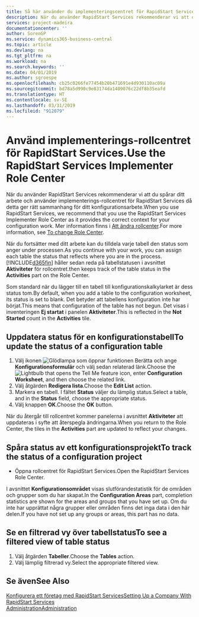 ```yaml
---
title: Så här använder du implementeringscentret för RapidStart Services-roller | Microsoft Docs
description: När du använder RapidStart Services rekommenderar vi att du spårar ditt arbete och använder implementerings-rollcentret för RapidStart Services då detta ger rätt sammanhang för ditt konfigurationsarbete.
services: project-madeira
documentationcenter: ''
author: SorenGP
ms.service: dynamics365-business-central
ms.topic: article
ms.devlang: na
ms.tgt_pltfrm: na
ms.workload: na
ms.search.keywords: ''
ms.date: 04/01/2019
ms.author: sgroespe
ms.openlocfilehash: cb25c0266fe77454b20b471691e4d930110ac09a
ms.sourcegitcommit: bd78a5d990c9e83174da1409076c22df8b35eafd
ms.translationtype: HT
ms.contentlocale: sv-SE
ms.lasthandoff: 03/31/2019
ms.locfileid: "912079"
---
```

# <a name="use-the-rapidstart-services-implementer-role-center"></a><span data-ttu-id="13fe0-103">Använd implementerings-rollcentret för RapidStart Services.</span><span class="sxs-lookup"><span data-stu-id="13fe0-103">Use the RapidStart Services Implementer Role Center</span></span>
<span data-ttu-id="13fe0-104">När du använder RapidStart Services rekommenderar vi att du spårar ditt arbete och använder implementerings-rollcentret för RapidStart Services då detta ger rätt sammanhang för ditt konfigurationsarbete.</span><span class="sxs-lookup"><span data-stu-id="13fe0-104">When you use RapidStart Services, we recommend that you use the RapidStart Services Implementer Role Center as it provides the correct context for your configuration work.</span></span> <span data-ttu-id="13fe0-105">Mer information finns i [Att ändra rollcenter](ui-change-basic-settings.md#to-change-role-center).</span><span class="sxs-lookup"><span data-stu-id="13fe0-105">For more information, see [To change Role Center](ui-change-basic-settings.md#to-change-role-center).</span></span>

<span data-ttu-id="13fe0-106">När du fortsätter med ditt arbete kan du tilldela varje tabell den status som anger under processen.</span><span class="sxs-lookup"><span data-stu-id="13fe0-106">As you continue with your work, you can assign each table the status that reflects where you are in the process.</span></span> [!INCLUDE[d365fin](includes/d365fin_md.md)] <span data-ttu-id="13fe0-107">håller sedan reda på tabellstatusen i avsnittet **Aktiviteter** för rollcentret.</span><span class="sxs-lookup"><span data-stu-id="13fe0-107">then keeps track of the table status in the **Activities** part on the Role Center.</span></span>  

<span data-ttu-id="13fe0-108">Som standard när du lägger till en tabell till konfigurationskalkylarket är dess status tom.</span><span class="sxs-lookup"><span data-stu-id="13fe0-108">By default, when you add a table to the configuration worksheet, its status is set to blank.</span></span> <span data-ttu-id="13fe0-109">Det betyder att tabellens konfiguration inte har börjat.</span><span class="sxs-lookup"><span data-stu-id="13fe0-109">This means that configuration of the table has not begun.</span></span> <span data-ttu-id="13fe0-110">Det visas i inventeringen **Ej startat** i panelen **Aktiviteter**.</span><span class="sxs-lookup"><span data-stu-id="13fe0-110">This is reflected in the **Not Started** count in the **Activities** tile.</span></span>  

## <a name="to-update-the-status-of-a-configuration-table"></a><span data-ttu-id="13fe0-111">Uppdatera status för en konfigurationstabell</span><span class="sxs-lookup"><span data-stu-id="13fe0-111">To update the status of a configuration table</span></span>  
1.  <span data-ttu-id="13fe0-112">Välj ikonen ![Glödlampa som öppnar funktionen Berätta](media/ui-search/search_small.png "Berätta vad du vill göra") och ange **Konfigurationsformulär** och välj sedan relaterad länk.</span><span class="sxs-lookup"><span data-stu-id="13fe0-112">Choose the ![Lightbulb that opens the Tell Me feature](media/ui-search/search_small.png "Tell me what you want to do") icon, enter **Configuration Worksheet**, and then choose the related link.</span></span>  
2.  <span data-ttu-id="13fe0-113">Välj åtgärden **Redigera lista**.</span><span class="sxs-lookup"><span data-stu-id="13fe0-113">Choose the **Edit List** action.</span></span>  
3.  <span data-ttu-id="13fe0-114">Markera en tabell. I fältet **Status** väljer du lämplig status.</span><span class="sxs-lookup"><span data-stu-id="13fe0-114">Select a table, and in the **Status** field, choose the appropriate status.</span></span>  
4.  <span data-ttu-id="13fe0-115">Välj knappen **OK**.</span><span class="sxs-lookup"><span data-stu-id="13fe0-115">Choose the **OK** button.</span></span>  

<span data-ttu-id="13fe0-116">När du återgår till rollcentret kommer panelerna i avsnittet **Aktiviteter** att uppdateras i syfte att återspegla ändringarna.</span><span class="sxs-lookup"><span data-stu-id="13fe0-116">When you return to the Role Center, the tiles in the **Activities** part are updated to reflect your changes.</span></span>  

## <a name="to-track-the-status-of-a-configuration-project"></a><span data-ttu-id="13fe0-117">Spåra status av ett konfigurationsprojekt</span><span class="sxs-lookup"><span data-stu-id="13fe0-117">To track the status of a configuration project</span></span>  
- <span data-ttu-id="13fe0-118">Öppna rollcentret för RapidStart Services.</span><span class="sxs-lookup"><span data-stu-id="13fe0-118">Open the RapidStart Services Role Center.</span></span>  

<span data-ttu-id="13fe0-119">I avsnittet **Konfigurationsområdet** visas slutförandestatistik för de områden och grupper som du har skapat.</span><span class="sxs-lookup"><span data-stu-id="13fe0-119">In the **Configuration Areas** part, completion statistics are shown for the areas and groups that you have set up.</span></span> <span data-ttu-id="13fe0-120">Om du inte har upprättat några grupper eller områden finns det inga data i den här delen.</span><span class="sxs-lookup"><span data-stu-id="13fe0-120">If you have not set up any groups or areas, this part has no data.</span></span>  

## <a name="to-see-a-filtered-view-of-table-status"></a><span data-ttu-id="13fe0-121">Se en filtrerad vy över tabellstatus</span><span class="sxs-lookup"><span data-stu-id="13fe0-121">To see a filtered view of table status</span></span>  
1. <span data-ttu-id="13fe0-122">Välj åtgärden **Tabeller**.</span><span class="sxs-lookup"><span data-stu-id="13fe0-122">Choose the **Tables** action.</span></span>  
2. <span data-ttu-id="13fe0-123">Välj lämplig filtrerad vy.</span><span class="sxs-lookup"><span data-stu-id="13fe0-123">Select the appropriate filtered view.</span></span>  

## <a name="see-also"></a><span data-ttu-id="13fe0-124">Se även</span><span class="sxs-lookup"><span data-stu-id="13fe0-124">See Also</span></span>  
[<span data-ttu-id="13fe0-125">Konfigurera ett företag med RapidStart Services</span><span class="sxs-lookup"><span data-stu-id="13fe0-125">Setting Up a Company With RapidStart Services</span></span>](admin-set-up-a-company-with-rapidstart.md)  
[<span data-ttu-id="13fe0-126">Administration</span><span class="sxs-lookup"><span data-stu-id="13fe0-126">Administration</span></span>](admin-setup-and-administration.md)
